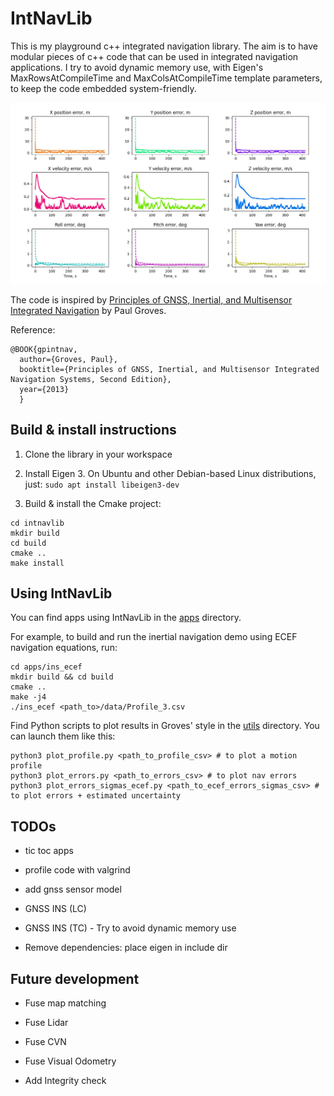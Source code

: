# IntNavLib

This is my playground c++ integrated navigation library.
The aim is to have modular pieces of c++ code that can be used in integrated navigation applications. I try to avoid dynamic memory use, with Eigen's MaxRowsAtCompileTime and MaxColsAtCompileTime template parameters, to keep the code embedded system-friendly.

![image](media/Figure_1.png)

The code is inspired by [Principles of GNSS, Inertial, and Multisensor Integrated Navigation](https://ieeexplore.ieee.org/document/9101092) by Paul Groves.

Reference: 

```
@BOOK{gpintnav,
  author={Groves, Paul},
  booktitle={Principles of GNSS, Inertial, and Multisensor Integrated Navigation Systems, Second Edition},
  year={2013}
  }
```

## Build & install instructions

1) Clone the library in your workspace

2) Install Eigen 3. On Ubuntu and other Debian-based Linux distributions, just: `sudo apt install libeigen3-dev`

3) Build & install the Cmake project:
```
cd intnavlib
mkdir build
cd build
cmake ..
make install
```

## Using IntNavLib

You can find apps using IntNavLib in the [apps](/apps/) directory.

For example, to build and run the inertial navigation demo using ECEF navigation equations, run: 

```
cd apps/ins_ecef
mkdir build && cd build
cmake ..
make -j4
./ins_ecef <path_to>/data/Profile_3.csv
```

Find Python scripts to plot results in Groves' style in the [utils](/utils/) directory. You can launch them like this:

```
python3 plot_profile.py <path_to_profile_csv> # to plot a motion profile
python3 plot_errors.py <path_to_errors_csv> # to plot nav errors
python3 plot_errors_sigmas_ecef.py <path_to_ecef_errors_sigmas_csv> # to plot errors + estimated uncertainty 

```


## TODOs

- tic toc apps

- profile code with valgrind

- add gnss sensor model

- GNSS INS (LC)

- GNSS INS (TC) - Try to avoid dynamic memory use

- Remove dependencies: place eigen in include dir

## Future development

- Fuse map matching

- Fuse Lidar

- Fuse CVN

- Fuse Visual Odometry

- Add Integrity check